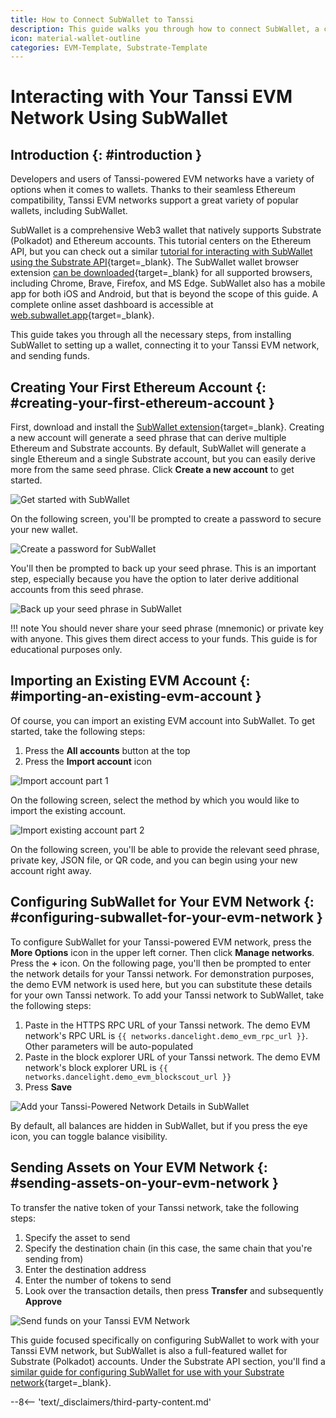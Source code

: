```yaml
---
title: How to Connect SubWallet to Tanssi
description: This guide walks you through how to connect SubWallet, a comprehensive Polkadot, Substrate, and Ethereum wallet, to your Tanssi-powered EVM-compatible network.
icon: material-wallet-outline
categories: EVM-Template, Substrate-Template
---
```


# Interacting with Your Tanssi EVM Network Using SubWallet

## Introduction {: #introduction }

Developers and users of Tanssi-powered EVM networks have a variety of options when it comes to wallets. Thanks to their seamless Ethereum compatibility, Tanssi EVM networks support a great variety of popular wallets, including SubWallet.

SubWallet is a comprehensive Web3 wallet that natively supports Substrate (Polkadot) and Ethereum accounts. This tutorial centers on the Ethereum API, but you can check out a similar [tutorial for interacting with SubWallet using the Substrate API](/builders/toolkit/substrate-api/wallets/subwallet/){target=\_blank}. The SubWallet wallet browser extension [can be downloaded](https://www.subwallet.app/download.html){target=\_blank} for all supported browsers, including Chrome, Brave, Firefox, and MS Edge. SubWallet also has a mobile app for both iOS and Android, but that is beyond the scope of this guide. A complete online asset dashboard is accessible at [web.subwallet.app](https://web.subwallet.app){target=\_blank}.

This guide takes you through all the necessary steps, from installing SubWallet to setting up a wallet, connecting it to your Tanssi EVM network, and sending funds.

## Creating Your First Ethereum Account {: #creating-your-first-ethereum-account }

First, download and install the [SubWallet extension](https://www.subwallet.app/download.html){target=\_blank}. Creating a new account will generate a seed phrase that can derive multiple Ethereum and Substrate accounts. By default, SubWallet will generate a single Ethereum and a single Substrate account, but you can easily derive more from the same seed phrase. Click **Create a new account** to get started.

![Get started with SubWallet](/images/builders/toolkit/ethereum-api/wallets/subwallet/subwallet-1.webp)

On the following screen, you'll be prompted to create a password to secure your new wallet.

![Create a password for SubWallet](/images/builders/toolkit/ethereum-api/wallets/subwallet/subwallet-2.webp)

You'll then be prompted to back up your seed phrase. This is an important step, especially because you have the option to later derive additional accounts from this seed phrase.

![Back up your seed phrase in SubWallet](/images/builders/toolkit/ethereum-api/wallets/subwallet/subwallet-3.webp)

!!! note
    You should never share your seed phrase (mnemonic) or private key with anyone. This gives them direct access to your funds. This guide is for educational purposes only.

## Importing an Existing EVM Account {: #importing-an-existing-evm-account }

Of course, you can import an existing EVM account into SubWallet. To get started, take the following steps:

1. Press the **All accounts** button at the top
2. Press the **Import account** icon

![Import account part 1](/images/builders/toolkit/ethereum-api/wallets/subwallet/subwallet-4.webp)

On the following screen, select the method by which you would like to import the existing account.

![Import existing account part 2](/images/builders/toolkit/ethereum-api/wallets/subwallet/subwallet-5.webp)

On the following screen, you'll be able to provide the relevant seed phrase, private key, JSON file, or QR code, and you can begin using your new account right away.

## Configuring SubWallet for Your EVM Network {: #configuring-subwallet-for-your-evm-network }

To configure SubWallet for your Tanssi-powered EVM network, press the **More Options** icon in the upper left corner. Then click **Manage networks**. Press the **+** icon. On the following page, you'll then be prompted to enter the network details for your Tanssi network. For demonstration purposes, the demo EVM network is used here, but you can substitute these details for your own Tanssi network. To add your Tanssi network to SubWallet, take the following steps:

1. Paste in the HTTPS RPC URL of your Tanssi network. The demo EVM network's RPC URL is `{{ networks.dancelight.demo_evm_rpc_url }}`. Other parameters will be auto-populated
2. Paste in the block explorer URL of your Tanssi network. The demo EVM network's block explorer URL is `{{ networks.dancelight.demo_evm_blockscout_url }}`
3. Press **Save**

![Add your Tanssi-Powered Network Details in SubWallet](/images/builders/toolkit/ethereum-api/wallets/subwallet/subwallet-6.webp)

By default, all balances are hidden in SubWallet, but if you press the eye icon, you can toggle balance visibility.

## Sending Assets on Your EVM Network {: #sending-assets-on-your-evm-network }

To transfer the native token of your Tanssi network, take the following steps:

1. Specify the asset to send
2. Specify the destination chain (in this case, the same chain that you're sending from)
3. Enter the destination address
4. Enter the number of tokens to send
5. Look over the transaction details, then press **Transfer** and subsequently **Approve**

![Send funds on your Tanssi EVM Network](/images/builders/toolkit/ethereum-api/wallets/subwallet/subwallet-7.webp)

This guide focused specifically on configuring SubWallet to work with your Tanssi EVM network, but SubWallet is also a full-featured wallet for Substrate (Polkadot) accounts. Under the Substrate API section, you'll find a [similar guide for configuring SubWallet for use with your Substrate network](/builders/toolkit/substrate-api/wallets/subwallet/){target=\_blank}.

--8<-- 'text/_disclaimers/third-party-content.md'
